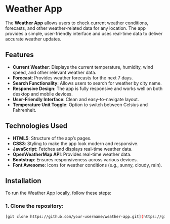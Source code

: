 # Weather App

The **Weather App** allows users to check current weather conditions, forecasts, and other weather-related data for any location. The app provides a simple, user-friendly interface and uses real-time data to deliver accurate weather updates.

## Features

- **Current Weather**: Displays the current temperature, humidity, wind speed, and other relevant weather data.
- **Forecast**: Provides weather forecasts for the next 7 days.
- **Search Functionality**: Allows users to search for weather by city name.
- **Responsive Design**: The app is fully responsive and works well on both desktop and mobile devices.
- **User-Friendly Interface**: Clean and easy-to-navigate layout.
- **Temperature Unit Toggle**: Option to switch between Celsius and Fahrenheit.

## Technologies Used

- **HTML5**: Structure of the app’s pages.
- **CSS3**: Styling to make the app look modern and responsive.
- **JavaScript**: Fetches and displays real-time weather data.
- **OpenWeatherMap API**: Provides real-time weather data.
- **Bootstrap**: Ensures responsiveness across various devices.
- **Font Awesome**: Icons for weather conditions (e.g., sunny, cloudy, rain).


## Installation

To run the Weather App locally, follow these steps:

### 1. Clone the repository:

```bash
[git clone https://github.com/your-username/weather-app.git](https://github.com/manasi-gade07/Weather_App.git)
